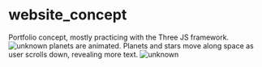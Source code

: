# website_concept
Portfolio concept, mostly practicing with the Three JS framework.
![unknown](https://user-images.githubusercontent.com/62357287/150053065-cb03e2a8-e958-494b-b417-e293a1d434be.png)
planets are animated. Planets and stars move along space as user scrolls down, revealing more text.
![unknown](https://user-images.githubusercontent.com/62357287/150053179-44ec4ebf-8747-4cc1-a02c-0c22ba2f6f4d.png)
